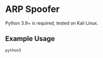 # ARP Spoofer
Python 3.9+ is required, tested on Kali Linux.

## Example Usage
```shell
python3 
```